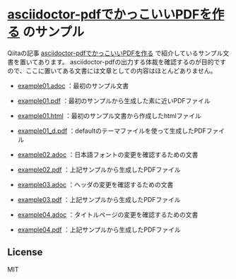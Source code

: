 # [asciidoctor-pdfでかっこいいPDFを作る](https://qiita.com/drafts/67774c5ebd41467b83e2/) のサンプル

Qiitaの記事 [asciidoctor-pdfでかっこいいPDFを作る](https://qiita.com/drafts/67774c5ebd41467b83e2/) で紹介しているサンプル文書を置いてあります。
asciidoctor-pdfの出力する体裁を確認するのが目的ですので、ここに置いてある文書には文章としての内容はほとんどありません。

* [example01.adoc](example01.adoc) ：最初のサンプル文書
* [example01.pdf](example01.pdf) ：最初のサンプルから生成した素に近いPDFファイル
* [example01.html](example01.html) ：最初のサンプル文書から作成したhtmlファイル
* [example01_d.pdf](example01_d.pdf) ：defaultのテーマファイルを使って生成したPDFファイル

* [example02.adoc](example02.adoc) ：日本語フォントの変更を確認するための文書
* [example02.pdf](example02.pdf) ：上記サンプルから生成したPDFファイル

* [example03.adoc](example03.adoc) ：ヘッダの変更を確認するための文書
* [example03.pdf](example03.pdf) ：上記サンプルから生成したPDFファイル

* [example04.adoc](example04.adoc) ：タイトルページの変更を確認するための文書
* [example04.pdf](example04.pdf) ：上記サンプルから生成したPDFファイル


## License
MIT
